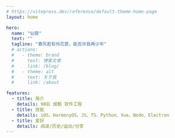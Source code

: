 ```yaml
---
# https://vitepress.dev/reference/default-theme-home-page
layout: home

hero:
  name: "仙银"
  text: ""
  tagline: "春风若有怜花意，能否许我再少年"
  # actions:
  #   - theme: brand
  #     text: 博客文章
  #     link: /blog/
  #   - theme: alt
  #     text: 关于我
  #     link: /about

features:
  - title: 简介
    details: 90后 成都 软件工程
  - title: 技能
    details: iOS、HarmonyOS、JS、TS、Python、Vue、Node、Electron
  - title: 爱好
    details: 阅读/历史/运动/分享
---
```


